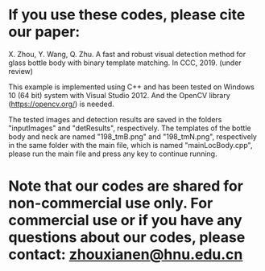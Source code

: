 # If you use these codes, please cite our paper:
X. Zhou, Y. Wang, Q. Zhu. A fast and robust visual detection method for glass bottle body with binary template matching. In CCC, 2019. (under review)

This example is implemented using C++ and has been tested on Windows 10 (64 bit) system with Visual Studio 2012. And the OpenCV library (https://opencv.org/) is needed.

The tested images and detection results are saved in the folders "inputImages" and "detResults", respectively.  The templates of the bottle body and neck are named "198_tmB.png" and "198_tmN.png", respectively in the same folder with the main file, which is named "mainLocBody.cpp", please run the main file and press any key to continue running.

# Note that our codes are shared for non-commercial use only. For commercial use or if you have any questions about our codes, please contact: zhouxianen@hnu.edu.cn
